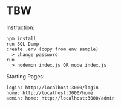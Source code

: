 # TBW

Instruction:

    npm install
    run SQL Dump
    create .env (copy from env sample)
      > change password
    run
      > nodemon index.js OR node index.js
      
Starting Pages:

    login: http://localhost:3000/login
    home: http://localhost:3000/home
    admin: home: http://localhost:3000/admin
      
